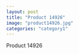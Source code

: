 ```yaml
---
layout: post
title: "Product 14926"
image: "product14926.jpg"
categories: "category1"
---
```

Product 14926
